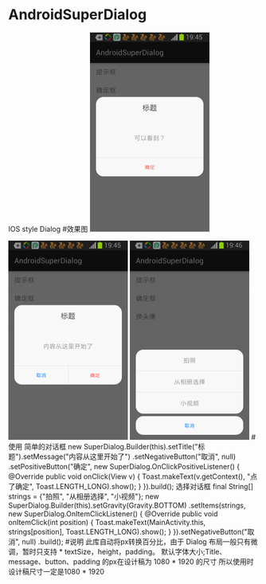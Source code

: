 # AndroidSuperDialog
IOS style Dialog
#效果图
<img src="preview/superDialog_01.png" width="240px"/>

<img src="preview/superDialog_02.png" width="240px"/>

<img src="preview/superDialog_03.png" width="240px"/>
#使用
    简单的对话框
                new SuperDialog.Builder(this).setTitle("标题").setMessage("内容从这里开始了")
                    .setNegativeButton("取消", null)
                    .setPositiveButton("确定", new SuperDialog.OnClickPositiveListener() {
                        @Override
                        public void onClick(View v) {
                            Toast.makeText(v.getContext(), "点了确定", Toast.LENGTH_LONG).show();
                        }
                    }).build();
    选择对话框
                final String[] strings = {"拍照", "从相册选择", "小视频"};
                new SuperDialog.Builder(this).setGravity(Gravity.BOTTOM)
                        .setItems(strings, new SuperDialog.OnItemClickListener() {
                            @Override
                            public void onItemClick(int position) {
                                Toast.makeText(MainActivity.this, strings[position], Toast.LENGTH_LONG).show();
                            }
                        }).setNegativeButton("取消", null)
                        .build();
#说明
	此库自动将px转换百分比，由于 Dialog 布局一般只有微调，暂时只支持
	* textSize，height，padding。
	默认字体大小;Title、message、button、padding 的px在设计稿为 1080 * 1920 的尺寸
	所以使用时设计稿尺寸一定是1080 * 1920
